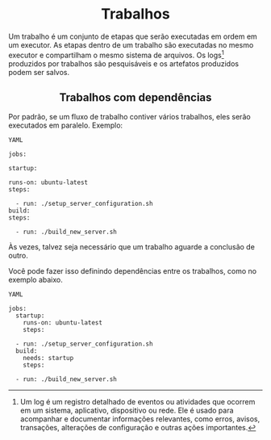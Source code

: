 <h1 align=center> Trabalhos </h1>

Um trabalho é um conjunto de etapas que serão executadas em ordem em um executor. As etapas dentro de um trabalho são executadas no mesmo executor e compartilham o mesmo sistema de arquivos. Os logs[^1] produzidos por trabalhos são pesquisáveis e os artefatos produzidos podem ser salvos.

<h2 align=center>Trabalhos com dependências</h2>
Por padrão, se um fluxo de trabalho contiver vários trabalhos, eles serão executados em paralelo. Exemplo:

`YAML`

    jobs:

    startup:
  
    runs-on: ubuntu-latest
    steps:

      - run: ./setup_server_configuration.sh
    build:
    steps:

      - run: ./build_new_server.sh


Às vezes, talvez seja necessário que um trabalho aguarde a conclusão de outro.

Você pode fazer isso definindo dependências entre os trabalhos, como no exemplo abaixo.

`YAML`

    jobs:
      startup:
        runs-on: ubuntu-latest
        steps:

      - run: ./setup_server_configuration.sh
      build:
        needs: startup
        steps:

      - run: ./build_new_server.sh




































[^1]:Um log é um registro detalhado de eventos ou atividades que ocorrem em um sistema, aplicativo, dispositivo ou rede. Ele é usado para acompanhar e documentar informações relevantes, como erros, avisos, transações, alterações de configuração e outras ações importantes.

